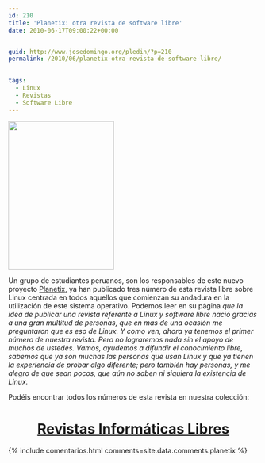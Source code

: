 ```yaml
---
id: 210
title: 'Planetix: otra revista de software libre'
date: 2010-06-17T09:00:22+00:00


guid: http://www.josedomingo.org/pledin/?p=210
permalink: /2010/06/planetix-otra-revista-de-software-libre/

  
tags:
  - Linux
  - Revistas
  - Software Libre
---
```

<p style="text-align: justify;">
  <a href="{{ site.url }}{{ site.baseurl }}/assets/wp-content/uploads/2010/06/3.jpg"><img class="alignleft size-full wp-image-211" title="3" src="{{ site.url }}{{ site.baseurl }}/assets/wp-content/uploads/2010/06/3.jpg" alt="" width="213" height="299" /></a>
  </p><p>
  Un grupo de estudiantes peruanos, son los responsables de este nuevo proyecto <a href="http://planetix.wordpress.com">Planetix</a>, ya han publicado tres número de esta revista libre sobre Linux centrada en todos aquellos que comienzan su andadura en la utilización de este sistema operativo. Podemos leer en su página <em>que la idea de publicar una revista referente a Linux y software libre nació gracias a una gran multitud de personas, que en mas de una ocasión me preguntaron que es eso de Linux. Y como ven, ahora ya tenemos el primer número de nuestra revista. Pero no lograremos nada sin el apoyo de muchos de ustedes. Vamos, ayudemos a difundir el conocimiento libre, sabemos que ya son muchas las personas que usan Linux y que ya tienen la experiencia de probar algo diferente; pero también hay personas, y me alegro de que sean pocos, que aún no saben ni siquiera la existencia de Linux.</em>
</p>

<p style="text-align: justify;">
  Podéis encontrar todos los números de esta revista en nuestra colección:
</p>

<h1 style="text-align: center;">
  <a href="https://www.josedomingo.org/revistas/">Revistas Informáticas Libres</a>
</h1>

<p style="text-align: justify;">
  <p style="text-align: justify;">
    <!-- AddThis Advanced Settings generic via filter on the_content -->
    

{% include comentarios.html comments=site.data.comments.planetix %}